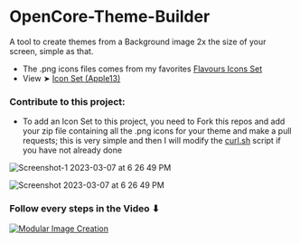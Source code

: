 # OpenCore-Theme-Builder
A tool to create themes from a Background image 2x the size of your screen, simple as that.
- The .png icons files comes from my favorites [Flavours Icons Set](https://github.com/chris1111/My-Simple-OC-Themes/tree/master/SSD_Icons/ZIP)
- View ➤ [Icon Set (Apple13)](https://github.com/chris1111/OpenCore-Theme-Builder/blob/Master/IconSet.md)
### Contribute to this project:
- To add an Icon Set to this project, you need to Fork this repos and add your zip file containing all the .png icons for your theme and make a pull requests; this is very simple and then I will modify the [curl.sh](https://github.com/chris1111/OpenCore-Theme-Builder/blob/Master/App/OpenCore-Theme-Builder.app/Contents/Resources/curl.sh) script if you have not already done

![Screenshot-1 2023-03-07 at 6 26 49 PM](https://user-images.githubusercontent.com/6248794/223579467-38a9a409-e359-4ba6-8ec1-196e3ccc9b7c.png)

![Screenshot 2023-03-07 at 6 26 49 PM](https://user-images.githubusercontent.com/6248794/223579083-503e6de4-57e3-42b7-b7f7-e09ef243a1b5.png)

### Follow every steps in the Video ⬇︎ 

[![Modular Image Creation](https://user-images.githubusercontent.com/6248794/218287389-96444e32-0bf1-4886-9632-ccd2e1f3614d.png )](https://www.youtube.com/watch?v=Xk39sthLGLc)

